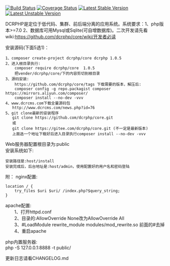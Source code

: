 [![Build Status](https://travis-ci.org/dcrphp/core.svg?branch=master)](https://travis-ci.org/dcrphp/core) 
[![Coverage Status](https://coveralls.io/repos/github/dcrphp/core/badge.svg?branch=master)](https://coveralls.io/github/dcrphp/core?branch=master) 
[![Latest Stable Version](https://poser.pugx.org/dcrphp/core/v/stable.png)](https://packagist.org/packages/dcrphp/core) 
[![Latest Unstable Version](https://poser.pugx.org/dcrphp/core/v/unstable.png)](https://packagist.org/packages/dcrphp/core)  
  
DCRPHP是定位于低代码、集群、前后端分离的应用系统。系统要求：1、php版本>=7.0 2、数据库可用Mysql或Sqlite(可自增数据库)。二次开发请先看wiki:https://github.com/dcrphp/core/wiki/开发者必读  

安装源码(下面5选1)：  

    1、composer create-project dcrphp/core dcrphp 1.0.5  
    2、进入根目录执行:
        composer require dcrphp/core  1.0.5  
        把vender/dcrphp/core/下的内容剪切到根目录  
    3、源码安装:
        https://github.com/dcrphp/core/tags 下载需要的版本，解压后:  
        composer config -g repo.packagist composer https://mirrors.aliyun.com/composer/  
        composer install --no-dev -vvv  
    4、www.dcrcms.com下载全量源码包  
       http://www.dcrcms.com/news.php?id=76  
    5、git clone最新的安装程序  
       git clone https://github.com/dcrphp/core.git  
       或  
       git clone https://gitee.com/dcrphp/core.git (不一定是最新版本)
       上面选一个地址下载好后进入目录执行composer install --no-dev -vvv
        
Web服务器配置根目录为:public  
安装系统如下:    

    安装路径是:host/install    
    安装完成后，后台地址是:host/admin，使用配置好的用户名和密码登陆  
  
附： 
nginx配置:  
```charset utf-8;  
location / {  
    try_files $uri $uri/ /index.php?$query_string;    
}  
```

apache配置:  
　　1、打开httpd.conf  
　　2、目录的:AllowOverride None改为AllowOverride All  
　　3、#LoadModule rewrite_module modules/mod_rewrite.so 前面的#去掉  
　　4、重启apache
  
php内置服务器:  
php -S 127.0.0.1:8888 -t public/  

更新日志请看CHANGELOG.md